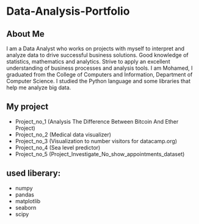 # Data-Analysis-Portfolio

## About Me
I am a Data Analyst who works on projects with myself to interpret and analyze data to drive successful business solutions. Good knowledge of statistics, mathematics and analytics. Strive to apply an excellent understanding of business processes and analysis tools.
I am Mohamed, I graduated from the College of Computers and Information, Department of Computer Science. I studied the Python language and some libraries that help me analyze big data.

## My project 
- Project_no_1 (Analysis The Difference Between Bitcoin And Ether Project)
- Project_no_2 (Medical data visualizer)
- Project_no_3 (Visualization to number visitors for datacamp.org)
- Project_no_4 (Sea level predictor)
- Project_no_5 (Project_Investigate_No_show_appointments_dataset)

## used liberary:
- numpy 
- pandas
- matplotlib
- seaborn
- scipy
